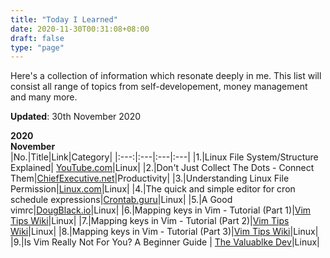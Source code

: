 ```yaml
---
title: "Today I Learned"
date: 2020-11-30T00:31:08+08:00
draft: false 
type: "page"
---
```

Here's a collection of information which resonate deeply in me. This list will consist all range of topics from self-developement, money management and many more.  

**Updated**: 30th November 2020

**2020**  
**November**  
|No.|Title|Link|Category|
|:---:|:---|:---|:---|
|1.|Linux File System/Structure Explained| [YouTube.com](https://www.youtube.com/watch?v=HbgzrKJvDRw)|Linux|
|2.|Don't Just Collect The Dots - Connect Them|[ChiefExecutive.net](https://chiefexecutive.net/dont-just-collect-the-dots-connect-them/)|Productivity|
|3.|Understanding Linux File Permission|[Linux.com](https://www.linux.com/training-tutorials/understanding-linux-file-permissions/)|Linux|
|4.|The quick and simple editor for cron schedule expressions|[Crontab.guru](https://crontab.guru/)|Linux|
|5.|A Good vimrc|[DougBlack.io](https://dougblack.io/words/a-good-vimrc.html)|Linux|
|6.|Mapping keys in Vim - Tutorial (Part 1)|[Vim Tips Wiki](https://vim.fandom.com/wiki/Mapping_keys_in_Vim_-_Tutorial_(Part_1))|Linux|
|7.|Mapping keys in Vim - Tutorial (Part 2)|[Vim Tips Wiki](https://vim.fandom.com/wiki/Mapping_keys_in_Vim_-_Tutorial_(Part_2))|Linux|
|8.|Mapping keys in Vim - Tutorial (Part 3)|[Vim Tips Wiki](https://vim.fandom.com/wiki/Mapping_keys_in_Vim_-_Tutorial_(Part_3))|Linux|
|9.|Is Vim Really Not For You? A Beginner Guide | [The Valuablke Dev](https://thevaluable.dev/vim-for-beginners/)|Linux|
